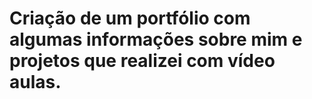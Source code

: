 # Criação de um portfólio com algumas informações sobre mim e projetos que realizei com vídeo aulas.
